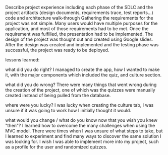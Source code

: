 

Describe project experience including each phase of the SDLC and the project artifacts (design documents, requirements trace, test reports...)
code and architecture walk-through
Gathering the requirements for the project was not simple. Many users would have multiple purposes for the application, and most of those requirements had to be met. Once the requirement was fulfilled, the presentation had to be implemented. The design of the project was thought out and created using Google slides. After the design was created and implemented and the testing phase was successful, the project was ready to be deployed.

lessons learned:

what did you do right?
I managed to create the app, how I wanted to make it, with the major components which included the quiz, and culture section. 

what did you do wrong?
There were many things that went wrong during the creation of the project, one of which was the quizzes were manually created instead of being pulled from the database.

where were you lucky?
I was lucky when creating the culture tab, I was unsure if it was going to work how I initially thought it would.

what would you change / what do you know now that you wish you knew "then"?
I learned how to overcome the many challenges when using the MVC model. There were times when I was unsure of what steps to take, but I learned to experiment and find many ways to discover the same solution I was looking for. I wish I was able to implement more into my project, such as a profile for the user and randomized quizzes.
